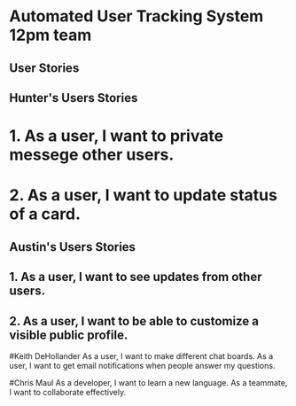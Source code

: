 # Automated User Tracking System 12pm team

## User Stories

## Hunter's Users Stories
# 1. As a user, I want to private messege other users.
# 2. As a user, I want to update status of a card.

## Austin's Users Stories
## 1. As a user, I want to see updates from other users.
## 2. As a user, I want to be able to customize a visible public profile.


#Keith DeHollander
As a user, I want to make different chat boards.
As a user, I want to get email notifications when people answer my questions. 

#Chris Maul
As a developer, I want to learn a new language.
As a teammate, I want to collaborate effectively.

